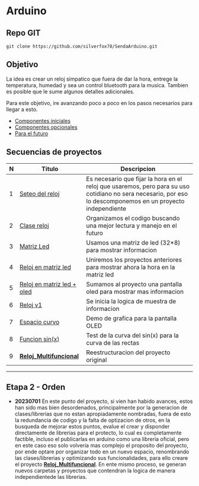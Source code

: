 # Arduino

## Repo GIT

```shell
git clone https://github.com/silverfox78/SendaArduino.git
```

## Objetivo

La idea es crear un reloj simpatico que fuera de dar la hora, entrege la temperatura, humedad y sea un control bluetooth para la musica.
Tambien es posible que le sume algunos detalles adicionales.

Para este objetivo, ire avanzando poco a poco en los pasos necesarios para llegar a esto.

- [Componentes iniciales](componentes.md)
- [Componentes opcionales](opcionales.md)
- [Para el futuro](futuros.md)

## Secuencias de proyectos

| N | Titulo                                                                | Descripcion                                                                                                                                                  |
|---|-----------------------------------------------------------------------|--------------------------------------------------------------------------------------------------------------------------------------------------------------|
| 1 | [Seteo del reloj](proyectos/p001_reloj_set/readme.md)                 | Es necesario que fijar la hora en el reloj que usaremos, pero para su uso cotidiano no sera necesario, por eso lo descomponemos en un proyecto independiente |
| 2 | [Clase reloj](proyectos/p002_reloj_class/readme.md)                   | Organizamos el codigo buscando una mejor lectura y manejo en el futuro                                                                                       |
| 3 | [Matriz Led](proyectos/p003_matriz_led/readme.md)                     | Usamos una matriz de led (32*8) para mostrar informacion                                                                                                     |
| 4 | [Reloj en matriz led](proyectos/p004_reloj_led/readme.md)             | Uniremos los proyectos anteriores para mostrar ahora la hora en la matriz led                                                                                |
| 5 | [Reloj en matriz led + oled](proyectos/p005_reloj_led_oled/readme.md) | Sumamos al proyecto una pantalla oled para mostrar mas informacion                                                                                           |
| 6 | [Reloj v1](proyectos/p006_reloj_v1/readme.md)                         | Se inicia la logica de muestra de informacion                                                                                                                |
| 7 | [Espacio curvo](proyectos/p007_space_demo/readme.md)                  | Demo de grafica para la pantalla OLED                                                                                                                        |
| 8 | [Funcion sin(x)](proyectos/p008_curve_sin/readme.md)                  | Test de la curva del sin(x) para la curva de las rectas                                                                                                      |
| 9 |[**Reloj_Multifuncional**](proyectos/p_reloj_multifuncional/readme.md)| Reestructuracion del proyecto original |

---

## Etapa 2 - Orden

- **20230701** En este punto del proyecto, si vien han habido avances, estos han sido mas bien desordenados, principalmente por la generacion de clases/librerias que no estan apropiadamente nombradas, fuera de esto la redundancia de codigo y la falta de optizacion de otros, en la busqueda de mejorar estos puntos, evalue el crear y disponder directamente de librerias para el protecto, lo cual es completamente factible, incluso el publicarlas en arduino como una libreria oficial, pero en este caso eso solo volveria mas complejo el proposito del proyecto, por ende optare por organizar todo en un nuevo espacio, renombrando las clases/librerias y optimizando sus funcionalidades, para ello creare el proyecto [**Reloj_Multifuncional**](proyectos/p_reloj_multifuncional/readme.md). En ente mismo proceso, se generan nuevos carpetas y proyectos que contendran la logica de manera independientede las librerias.